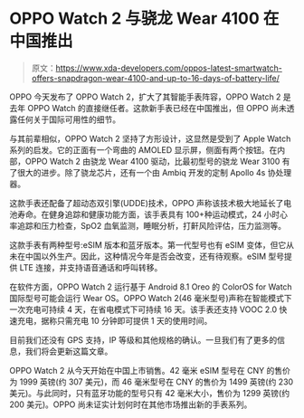# OPPO Watch 2 与骁龙 Wear 4100 在中国推出

> 原文：<https://www.xda-developers.com/oppos-latest-smartwatch-offers-snapdragon-wear-4100-and-up-to-16-days-of-battery-life/>

OPPO 今天发布了 OPPO Watch 2，扩大了其智能手表阵容，OPPO Watch 2 是去年 OPPO Watch 的直接继任者。这款新手表已经在中国推出，但 OPPO 尚未透露任何关于国际可用性的细节。

与其前辈相似，OPPO Watch 2 坚持了方形设计，这显然是受到了 Apple Watch 系列的启发。它的正面有一个弯曲的 AMOLED 显示屏，侧面有两个按钮。在内部，OPPO Watch 2 由骁龙 Wear 4100 驱动，比最初型号的骁龙 Wear 3100 有了很大的进步。除了骁龙芯片，还有一个由 Ambiq 开发的定制 Apollo 4s 协处理器。

这款手表还配备了超动态双引擎(UDDE)技术，OPPO 声称该技术极大地延长了电池寿命。在健身追踪和健康功能方面，该手表具有 100+种运动模式，24 小时心率追踪和压力检查，SpO2 血氧监测，睡眠分析，打鼾风险评估，压力监测等。

这款手表有两种型号:eSIM 版本和蓝牙版本。第一代型号也有 eSIM 变体，但它从未在中国以外生产。因此，这种情况今年是否会改变，还有待观察。eSIM 型号提供 LTE 连接，并支持语音通话和呼叫转移。

在软件方面，OPPO Watch 2 运行基于 Android 8.1 Oreo 的 ColorOS for Watch 国际型号可能会运行 Wear OS。OPPO Watch 2(46 毫米型号)声称在智能模式下一次充电可持续 4 天，在省电模式下可持续 16 天。该手表还支持 VOOC 2.0 快速充电，据称只需充电 10 分钟即可提供 1 天的使用时间。

目前我们还没有 GPS 支持，IP 等级和其他规格的确认。一旦我们有了更多的信息，我们将会更新这篇文章。

OPPO Watch 2 从今天开始在中国上市销售。42 毫米 eSIM 型号在 CNY 的售价为 1999 英镑(约 307 美元)，而 46 毫米型号在 CNY 的售价为 1499 英镑(约 230 美元)。与此同时，只有蓝牙功能的型号只有 42 毫米大小，售价为 1299 英镑(约 200 美元)。OPPO 尚未证实计划何时在其他市场推出新的手表系列。